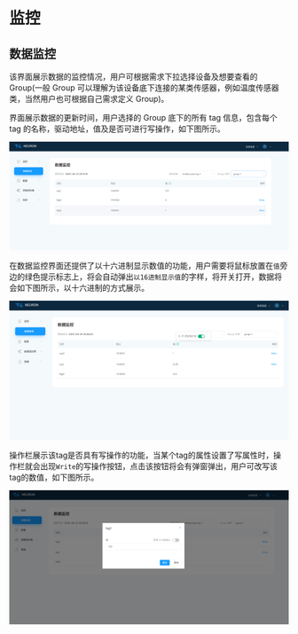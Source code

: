 # 监控

## 数据监控

该界面展示数据的监控情况，用户可根据需求下拉选择设备及想要查看的 Group(一般 Group 可以理解为该设备底下连接的某类传感器，例如温度传感器类，当然用户也可根据自己需求定义 Group)。

界面展示数据的更新时间，用户选择的 Group 底下的所有 tag 信息，包含每个 tag 的名称，驱动地址，值及是否可进行写操作，如下图所示。

![data-monitoring](./assets/data-monitoring.png)

在数据监控界面还提供了以十六进制显示数值的功能，用户需要将鼠标放置在`值`旁边的绿色提示标志上，将会自动弹出`以16进制显示值`的字样，将开关打开，数据将会如下图所示，以十六进制的方式展示。

![hex](./assets/hex.png)

操作栏展示该tag是否具有写操作的功能，当某个tag的属性设置了写属性时，操作栏就会出现`Write`的写操作按钮，点击该按钮将会有弹窗弹出，用户可改写该tag的数值，如下图所示。

![write](./assets/write.png)
